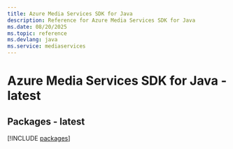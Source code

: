 ```yaml
---
title: Azure Media Services SDK for Java
description: Reference for Azure Media Services SDK for Java
ms.date: 08/20/2025
ms.topic: reference
ms.devlang: java
ms.service: mediaservices
---
```

# Azure Media Services SDK for Java - latest
## Packages - latest
[!INCLUDE [packages](media-services-index.md)]